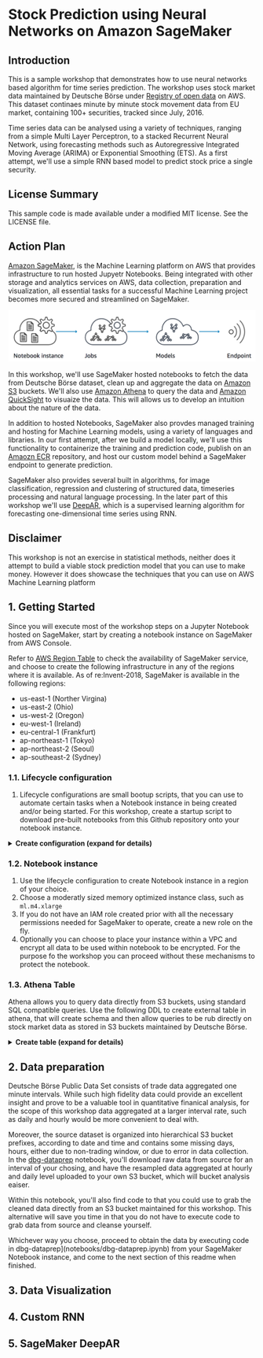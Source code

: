 # Stock Prediction using Neural Networks on Amazon SageMaker

## Introduction

This is a sample workshop that demonstrates how to use neural networks based algorithm for time series prediction. The workshop uses stock market data maintained by Deutsche Börse under [Registry of open data](https://registry.opendata.aws/deutsche-boerse-pds/) on AWS. This dataset continaes minute by minute stock movement data from EU market, containing 100+ securities, tracked since July, 2016.

Time series data can be analysed using a variety of techniques, ranging from a simple Multi Layer Perceptron, to a stacked Recurrent Neural Network, using forecasting methods such as Autoregressive Integrated Moving Average (ARIMA) or Exponential Smoothing (ETS). As a first attempt, we'll use a simple RNN based model to predict stock price a single security.

## License Summary

This sample code is made available under a modified MIT license. See the LICENSE file.

## Action Plan

[Amazon SageMaker](https://aws.amazon.com/sagemaker/), is the Machine Learning platform on AWS that provides infrastructure to run hosted Jupyetr Notebooks. Being integrated with other storage and analytics services on AWS, data collection, preparation and visualization, all essential tasks for a successful Machine Learning project becomes more secured and streamlined on SageMaker. 

![SageMaker](./images/sagemaker.png)

In this workshop, we'll use SageMaker hosted notebooks to fetch the data from Deutsche Börse dataset, clean up and aggregate the data on [Amazon S3](https://aws.amazon.com/s3/) buckets. We'll also use [Amazon Athena](https://aws.amazon.com/athena/) to query the data and [Amazon QuickSight](https://aws.amazon.com/quicksight/) to visuaize the data. This will allows us to develop an intuition about the nature of the data.

In addition to hosted Notebooks, SageMaker also provdes managed training and hosting for Machine Learning models, using a variety of languages and libraries. In our first attempt, after we build a model locally, we'll use this functionality to containerize the training and prediction code, publish on an [Amaozn ECR](https://aws.amazon.com/ecr/) repository, and host our custom model behind a SageMaker endpoint to generate prediction.

SageMaker also provides several built in algorithms, for image classification, regression and clustering of structured data, timeseries processing and natural language processing. In the later part of this workshop we'll use [DeepAR](https://docs.aws.amazon.com/sagemaker/latest/dg/deepar.html), which is a supervised learning algorithm for forecasting one-dimensional time series using RNN.

## Disclaimer

This workshop is not an exercise in statistical methods, neither does it attempt to build a viable stock prediction model that you can use to make money. However it does showcase the techniques that you can use on AWS Machine Learning platform

## 1. Getting Started

Since you will execute most of the workshop steps on a Jupyter Notebook hosted on SageMaker, start by creating a notebook instance on SageMaker from AWS Console.

Refer to [AWS Region Table](https://aws.amazon.com/about-aws/global-infrastructure/regional-product-services/) to check the availability of SageMaker service, and choose to create the following infrastructure in any of the regions where it is available.
As of re:Invent-2018, SageMaker is available in the following regions:
- us-east-1 (Norther Virgina)
- us-east-2 (Ohio)
- us-west-2 (Oregon)
- eu-west-1 (Ireland)
- eu-central-1 (Frankfurt)
- ap-northeast-1 (Tokyo)
- ap-northeast-2 (Seoul)
- ap-southeast-2 (Sydney)


### 1.1. Lifecycle configuration
1.  Lifecycle configurations are small bootup scripts, that you can use to automate certain tasks when a Notebook instance in being created and/or being started. For this workshop, create a startup script to download pre-built notebooks from this Github repository onto your notebook instance. 

<details>
<summary><strong>Create configuration (expand for details)</strong></summary><p>
Configure this script to run on `Create notebook`.

    ```
    #!/bin/bash
    set -e
    git clone https://github.com/aws-samples/amazon-sagemaker-stock-prediction.git
    mkdir SageMaker/fsv309-workshop
    mv amazon-sagemaker-stock-prediction/container SageMaker/fsv309-workshop/container/
    mv amazon-sagemaker-stock-prediction/notebooks SageMaker/fsv309-workshop/notebooks/
    mv amazon-sagemaker-stock-prediction/pretrained-model SageMaker/fsv309-workshop/pretrained-model/
    rm -rf amazon-sagemaker-stock-prediction
    sudo chmod -R ugo+w SageMaker/fsv309-workshop/
    sudo yum install -y docker
    ```

Also create a  startup script as follows, and configure it to run on `Start Notebook`.

    ```
    #!/bin/bash
    set -e
    sudo service docker start
    ```

</p></details>

### 1.2. Notebook instance
1. Use the lifecycle configuration to create Notebook instance in a region of your choice.
1. Choose a moderatly sized memory optimized instance class, such as `ml.m4.xlarge`
1. If you do not have an IAM role created prior with all the necessary permissions needed for SageMaker to operate, create a new role on the fly.
1. Optionally you can choose to place your instance within a VPC and encrypt all data to be used within notebook to be encrypted. For the purpose fo the workshop you can proceed without these mechanisms to protect the notebook.

### 1.3. Athena Table
Athena allows you to query data directly from S3 buckets, using standard SQL compatible queries. Use the following DDL to create external table in athena, that will create schema and then allow queries to be rub directly on stock market data as stored in S3 buckets maintained by Deutsche Börse.
<details>
<summary><strong>Create table (expand for details)</strong></summary><p>

    ```
    CREATE EXTERNAL TABLE `xetra`(
    `isin` string COMMENT 'from deserializer', 
    `mnemonic` string COMMENT 'from deserializer', 
    `securitydesc` string COMMENT 'from deserializer', 
    `securitytype` string COMMENT 'from deserializer', 
    `currency` string COMMENT 'from deserializer', 
    `securityid` string COMMENT 'from deserializer', 
    `date` string COMMENT 'from deserializer', 
    `time` string COMMENT 'from deserializer', 
    `startprice` string COMMENT 'from deserializer', 
    `maxprice` string COMMENT 'from deserializer', 
    `minprice` string COMMENT 'from deserializer', 
    `endprice` string COMMENT 'from deserializer', 
    `tradedvolume` string COMMENT 'from deserializer', 
    `numberoftrades` string COMMENT 'from deserializer')
    ROW FORMAT SERDE 
    'org.apache.hadoop.hive.serde2.OpenCSVSerde' 
    WITH SERDEPROPERTIES ( 
    'quoteChar'='\"', 
    'separatorChar'=',', 
    'skip.header.line.count'='1') 
    STORED AS INPUTFORMAT 
    'org.apache.hadoop.mapred.TextInputFormat' 
    OUTPUTFORMAT 
    'org.apache.hadoop.hive.ql.io.HiveIgnoreKeyTextOutputFormat'
    LOCATION
    's3://deutsche-boerse-xetra-pds/'
    TBLPROPERTIES (
    'classification'='csv', 
    'transient_lastDdlTime'='1540333010')
    ```
    
</p></details>

## 2. Data preparation

Deutsche Börse Public Data Set consists of trade data aggregated one minute intervals. While such high fidelity data could provide an excellent insight and prove to be a valuable tool in quantitative finanical analysis, for the scope of this workshop data aggregated at a larger interval rate, such as daily and hourly would be more convenient to deal with.

Moreover, the source dataset is organized into hierarchical S3 bucket prefixes, according to date and time and contains some missing days, hours, either due to non-trading window, or due to error in data collection. In the [dbg-dataprep](notebooks/dbg-dataprep.ipynb) notebook, you'll download raw data from source for an interval of your chosing, and have the resampled data aggregated at hourly and daily level uploaded to your own S3 bucket, which will bucket analysis eaiser. 

Within this notebook, you'll also find code to that you could use to grab the cleaned data directly from an S3 bucket maintained for this workshop. This alternative will save you time in that you do not have to execute code to grab data from source and cleanse yourself.

Whichever way you choose, proceed to obtain the data by executing code in dbg-dataprep](notebooks/dbg-dataprep.ipynb) from your SageMaker Notebook instance, and come to the next section of this readme when finished.

## 3. Data Visualization

## 4. Custom RNN

## 5. SageMaker DeepAR
